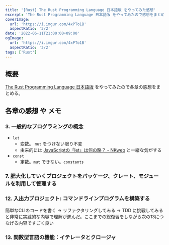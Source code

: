 ```yaml
---
title: '[Rust] The Rust Programming Language 日本語版 をやってみた感想'
excerpt: 'The Rust Programming Language 日本語版 をやってみたので感想をまとめる'
coverImage: 
  url: 'https://i.imgur.com/4xPTo1B'
  aspectRatio: '3/2'
date: '2022-06-11T21:00:00+09:00'
ogImage:
  url: 'https://i.imgur.com/4xPTo1B'
  aspectRatio: '3/2'
tags: ['Rust']
---
```

  
## 概要

 [The Rust Programming Language 日本語版](https://doc.rust-jp.rs/book-ja/title-page.html#the-rust-programming-language-%E6%97%A5%E6%9C%AC%E8%AA%9E%E7%89%88) をやってみたので各章の感想をまとめる。

## 各章の感想 や メモ

### 3. 一般的なプログラミングの概念

- `let`
	- 変数。 `mut` をつけない限り不変
	- 由来的には [JavaScriptの「let」は何の略？ - NKweb](https://www.nkweb.work/2020/02/06/95/) と一緒な気がする
- `const`
	- 定数。`mut` できない。`constants`

### 7. 肥大化していくプロジェクトをパッケージ、クレート、モジュールを利用して管理する

### 12. 入出力プロジェクト: コマンドラインプログラムを構築する

簡単なCLIのコードを書く -> リファクタリングしてみる -> TDD に挑戦してみる と非常に実践的な内容で理解が進んだ。ここまでの総復習をしながら次の13につなげる内容ですごく良い

### 13. 関数型言語の機能：イテレータとクロージャ

